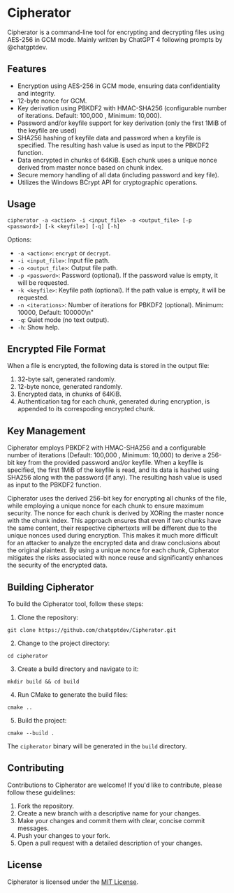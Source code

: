# Cipherator
Cipherator is a command-line tool for encrypting and decrypting files using AES-256 in GCM mode. Mainly written by ChatGPT 4 following prompts by @chatgptdev.

## Features

- Encryption using AES-256 in GCM mode, ensuring data confidentiality and integrity.
- 12-byte nonce for GCM.
- Key derivation using PBKDF2 with HMAC-SHA256 (configurable number of iterations. Default: 100,000 , Minimum: 10,000).
- Password and/or keyfile support for key derivation (only the first 1MiB of the keyfile are used)
- SHA256 hashing of keyfile data and password when a keyfile is specified. The resulting hash value is used as input to the PBKDF2 function.
- Data encrypted in chunks of 64KiB. Each chunk uses a unique nonce derived from master nonce based on chunk index.
- Secure memory handling of all data (including password and key file).
- Utilizes the Windows BCrypt API for cryptographic operations.

## Usage

```
cipherator -a <action> -i <input_file> -o <output_file> [-p <password>] [-k <keyfile>] [-q] [-h]
```

Options:

- `-a <action>`: `encrypt` or `decrypt`.
- `-i <input_file>`: Input file path.
- `-o <output_file>`: Output file path.
- `-p <password>`: Password (optional). If the password value is empty, it will be requested.
- `-k <keyfile>`: Keyfile path (optional). If the path value is empty, it will be requested.
- `-n <iterations>`: Number of iterations for PBKDF2 (optional). Minimum: 10000, Default: 100000\n"
- `-q`: Quiet mode (no text output).
- `-h`: Show help.

## Encrypted File Format

When a file is encrypted, the following data is stored in the output file:

1. 32-byte salt, generated randomly.
2. 12-byte nonce, generated randomly.
3. Encrypted data, in chunks of 64KiB.
4. Authentication tag for each chunk, generated during encryption, is appended to its correspoding encrypted chunk.

## Key Management

Cipherator employs PBKDF2 with HMAC-SHA256 and a configurable number of iterations (Default: 100,000 , Minimum: 10,000) to derive a 256-bit key from the provided password and/or keyfile. When a keyfile is specified, the first 1MiB of the keyfile is read, and its data is hashed using SHA256 along with the password (if any). The resulting hash value is used as input to the PBKDF2 function.

Cipherator uses the derived 256-bit key for encrypting all chunks of the file, while employing a unique nonce for each chunk to ensure maximum security. The nonce for each chunk is derived by XORing the master nonce with the chunk index. This approach ensures that even if two chunks have the same content, their respective ciphertexts will be different due to the unique nonces used during encryption. This makes it much more difficult for an attacker to analyze the encrypted data and draw conclusions about the original plaintext.
By using a unique nonce for each chunk, Cipherator mitigates the risks associated with nonce reuse and significantly enhances the security of the encrypted data.

## Building Cipherator

To build the Cipherator tool, follow these steps:

1. Clone the repository:

```
git clone https://github.com/chatgptdev/Cipherator.git
```

2. Change to the project directory:

```
cd cipherator
```


3. Create a build directory and navigate to it:

```
mkdir build && cd build
```


4. Run CMake to generate the build files:

```
cmake ..
```


5. Build the project:

```
cmake --build .
```

The `cipherator` binary will be generated in the `build` directory.

## Contributing

Contributions to Cipherator are welcome! If you'd like to contribute, please follow these guidelines:

1. Fork the repository.
2. Create a new branch with a descriptive name for your changes.
3. Make your changes and commit them with clear, concise commit messages.
4. Push your changes to your fork.
5. Open a pull request with a detailed description of your changes.

## License

Cipherator is licensed under the [MIT License](LICENSE).
